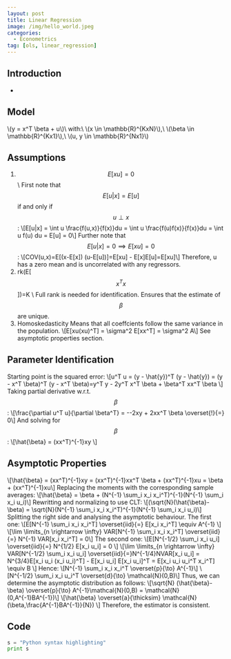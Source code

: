 ```yaml
---
layout: post
title: Linear Regression
image: /img/hello_world.jpeg
categories:
  - Econometrics
tag: [ols, linear_regression]
---
```

<script type="text/javascript" src="https://cdn.mathjax.org/mathjax/latest/MathJax.js?config=TeX-AMS-MML_HTMLorMML"></script>
## Introduction
-
## Model
<!-- \\(\vec Y = \vec X^T \vec\beta + \vec U\\)  -->
\\(y = x^T \beta + u\\)\\
with:\\
\\(x \in \mathbb{R}^{KxN}\\),\\
\\(\beta \in \mathbb{R}^{Kx1}\\),\\
\\(u, y \in \mathbb{R}^{Nx1}\\)
## Assumptions
1. $$E[xu]=0$$\\
First note that $$E[u|x]=E[u]$$ if and only if $$u \perp x$$:
\\[E[u|x] = \int u \frac{f(u,x)}{f(x)}du = \int u \frac{f(u)f(x)}{f(x)}du = \int u f(u) du = E[u] = 0\\]
Further note that $$E[u|x] = 0 \implies E[xu]=0$$:
\\[COV(u,x)=E[(x-E[x]) (u-E[u])]=E[xu] - E[x]E[u]=E[xu]\\]
Therefore, u has a zero mean and is uncorrelated with any regressors.
2. rk(E[$$x^T x$$])=K \\
Full rank is needed for identification. Ensures that the estimate of $$\beta$$ are unique.
3. Homoskedasticity
Means that all coeffcients follow the same variance in the population.
\\[E[xu(xu)^T] = \sigma^2 E[xx^T] = \sigma^2 A\\]
See asymptotic properties section.

## Parameter Identification
Starting point is the squared error:
\\[u^T u = (y - \hat{y})^T (y - \hat{y}) = (y - x^T \beta)^T (y - x^T \beta)=y^T y - 2y^T x^T \beta + \beta^T xx^T \beta \\]
Taking partial derivative w.r.t. $$\beta$$:
\\[\frac{\partial u^T u}{\partial \beta^T} = --2xy + 2xx^T \beta \overset{!}{=} 0\\]
And solving for $$\beta$$:
\\[\hat{\beta} = (xx^T)^{-1}xy \\]

## Asymptotic Properties
\\[\hat{\beta} = (xx^T)^{-1}xy = (xx^T)^{-1}xx^T \beta + (xx^T)^{-1}xu = \beta + (xx^T)^{-1}xu\\]
Replacing the moments with the corresponding sample averages:
\\[\hat{\beta} = \beta + (N^{-1} \sum_i x_i x_i^T)^{-1}(N^{-1} \sum_i x_i u_i)\\]
Rewritting and normalizing to use CLT:
\\[(\sqrt{N}(\hat{\beta}-\beta) = \sqrt{N}(N^{-1} \sum_i x_i x_i^T)^{-1}(N^{-1} \sum_i x_i u_i)\\]
Splitting the right side and analysing the asymptotic behaviour. The first one:
\\[E[N^{-1} \sum_i x_i x_i^T] \overset{iid}{=} E[x_i x_i^T] \equiv A^{-1} \\]
\\[\lim \limits_{n \rightarrow \infty}  VAR[N^{-1} \sum_i x_i x_i^T] \overset{iid}{=} N^{-1} VAR[x_i x_i^T] = 0\\]
The second one:
\\[E[N^{-1/2} \sum_i x_i u_i] \overset{iid}{=} N^{1/2} E[x_i u_i] = 0 \\]
\\[\lim \limits_{n \rightarrow \infty}  VAR[N^{-1/2} \sum_i x_i u_i] \overset{iid}{=}N^{-1/4}NVAR[x_i u_i] = N^{3/4}E[x_i u_i (x_i u_i)^T] - E[x_i u_i] E[x_i u_i]^T = E[x_i u_i u_i^T x_i^T] \equiv B \\]
Hence:
\\[N^{-1} \sum_i x_i x_i^T  \overset{p}{\to} A^{-1}\\]
\\[N^{-1/2} \sum_i x_i u_i^T  \overset{d}{\to} \mathcal{N}(0,B)\\]
Thus, we can determine the asymptotic distribution as follows:
\\[\sqrt{N} (\hat{\beta}-\beta) \overset{p}{\to} A^{-1}\mathcal{N}(0,B) = \mathcal{N}(0,A^{-1}BA^{-1})\\]
\\[\hat{\beta} \overset{a}{\thicksim} \mathcal{N}(\beta,\frac{A^{-1}BA^{-1}}{N}) \\]
Therefore, the estimator is consistent.
## Code
```python
s = "Python syntax highlighting"
print s
